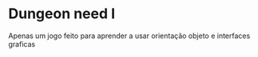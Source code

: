 # Dungeon need I

Apenas um jogo feito para aprender a usar orientação objeto e interfaces graficas
